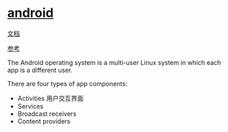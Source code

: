 # [android](https://developer.android.com/)

[文档](https://developer.android.com/guide)

[参考](https://developer.android.com/reference)

The Android operating system is a multi-user Linux system in which each app is a different user.

There are four types of app components:

- Activities 用户交互界面
- Services
- Broadcast receivers
- Content providers
